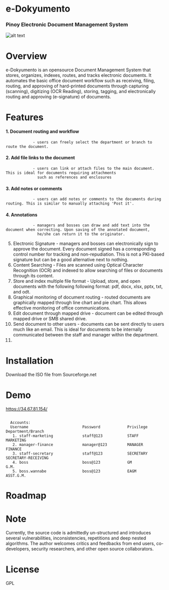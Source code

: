 # e-Dokyumento 
### Pinoy Electronic Document Management System 
![alt text](https://github.com/nelsonmaligro/e-Dokyumento/blob/master/public/images/edokyu.png)
# Overview
e-Dokyumento is an opensource Document Management System that stores, organizes, indexes, routes, and tracks
electronic documents. It automates the basic office document workflow such as receiving, filing, routing, and approving
of hard-printed documents through capturing (scanning), digitizing (OCR Reading), storing, tagging, and electronically routing 
and approving (e-signature) of documents. 

# Features
  #### 1. Document routing and workflow 
                - users can freely select the department or branch to route the document.
  #### 2. Add file links to the document 
                - users can link or attach files to the main document. This is ideal for documents requiring attachments 
                  such as references and enclosures
  #### 3. Add notes or comments 
                - users can add notes or comments to the documents during routing. This is similar to manually attaching 'Post it'.
  #### 4. Annotations 
                - managers and bosses can draw and add text into the document when correcting. Upon saving of the annotated document, 
                  he/she can return it to the originator.
  5. Electronic Signature - managers and bosses can electronically sign to approve the document. Every document signed has a
                  corresponding control number for tracking and non-repudiation. This is not a PKI-based signature but can be 
                  a good alternative next to nothing.
  6. Content Searching - Files are scanned using Optical Character Recognition (OCR) and indexed to allow searching of files 
                  or documents through its content.
  7. Store and index multiple file format - Upload, store, and open documents with the following following format: pdf, docx, xlsx,
                  pptx, txt, and odt.
  8. Graphical monitoring of document routing - routed documents are graphically mapped through line chart and pie chart. This 
                  allows effective monitoring of office communications.
  9. Edit document through mapped drive - document can be edited through mapped drive or SMB shared drive.
  10. Send document to other users - documents can be sent directly to users much like an email. This is ideal for documents to
                be internally communicated between the staff and manager within the department.
  11. 

# Installation
  Download the ISO file from Sourceforge.net

# Demo
  https://34.67.81.154/
  <pre><code>
  Accounts:
  Username                        Password            Privilege           Department/Branch
   1. staff-marketing             staff@123           STAFF               MARKETING
   2. manager-finance             manager@123         MANAGER             FINANCE
   3. staff-secretary             staff@123           SECRETARY           SECRETARY-RECEIVING
   4. boss                        boss@123            GM                  G.M.
   5. boss.wannabe                boss@123            EAGM                ASST.G.M.
</code></pre>

# Roadmap


# Note
Currently, the source code is admittedly un-structured and introduces several vulnerabilities, inconsistencies, repetitions and 
deep nested algorithms. The author welcomes critics and feedbacks from end users, co-developers, security researchers, and 
other open source collaborators.

# License
GPL
